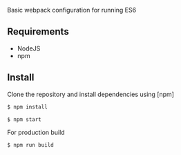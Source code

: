 Basic webpack configuration for running ES6

## Requirements
 - NodeJS
 - npm

## Install

Clone the repository and install dependencies using [npm]

```bash
$ npm install

$ npm start
```

For production build

```bash
$ npm run build
```

